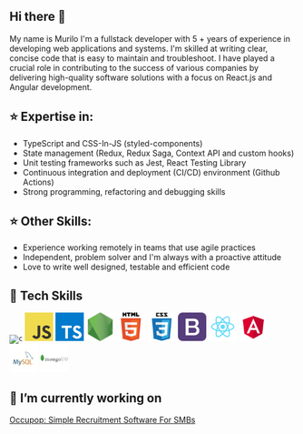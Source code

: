 ## Hi there 👋
My name is Murilo I'm a fullstack developer with 5 + years of experience in developing web applications and systems. I'm skilled at writing clear, concise code that is easy to maintain and troubleshoot. I have played a crucial role in contributing to the success of various companies by delivering high-quality software solutions with a focus on React.js and Angular development.

## ⭐ Expertise in:
- TypeScript and CSS-In-JS (styled-components)
- State management (Redux, Redux Saga, Context API and custom hooks)
- Unit testing frameworks such as Jest, React Testing Library
- Continuous integration and deployment (CI/CD) environment (Github Actions)
- Strong programming, refactoring and debugging skills

## ⭐ Other Skills:
- Experience working remotely in teams that use agile practices
- Independent, problem solver and I'm always with a proactive attitude
- Love to write well designed, testable and efficient code

## 🚀 Tech Skills 
<code><img height="50" src="https://cdn.iconscout.com/icon/free/png-512/c-programming-569564.png" alt="c"/></code>
<code><img height="50" src="https://raw.githubusercontent.com/github/explore/80688e429a7d4ef2fca1e82350fe8e3517d3494d/topics/javascript/javascript.png" alt="Javascript"/></code>
<code><img height="50" src="https://raw.githubusercontent.com/github/explore/80688e429a7d4ef2fca1e82350fe8e3517d3494d/topics/typescript/typescript.png" alt="Typescript"/></code>
<code><img height="50" src="https://raw.githubusercontent.com/github/explore/80688e429a7d4ef2fca1e82350fe8e3517d3494d/topics/nodejs/nodejs.png" alt="Nodejs"/></code>
<code><img height="50" src="https://raw.githubusercontent.com/github/explore/80688e429a7d4ef2fca1e82350fe8e3517d3494d/topics/html/html.png" alt="HTML5"/></code>
<code><img height="50" src="https://raw.githubusercontent.com/github/explore/80688e429a7d4ef2fca1e82350fe8e3517d3494d/topics/css/css.png" alt="CSS"/></code>
<code><img height="50" src="https://raw.githubusercontent.com/github/explore/80688e429a7d4ef2fca1e82350fe8e3517d3494d/topics/bootstrap/bootstrap.png" alt="Bootstrap"/></code>
<code><img height="50" src="https://raw.githubusercontent.com/github/explore/80688e429a7d4ef2fca1e82350fe8e3517d3494d/topics/react/react.png" alt="React"/></code>
<code><img height="50" src="https://raw.githubusercontent.com/github/explore/80688e429a7d4ef2fca1e82350fe8e3517d3494d/topics/angular/angular.png" alt="Angular"/></code>
<code><img height="50" src="https://raw.githubusercontent.com/github/explore/80688e429a7d4ef2fca1e82350fe8e3517d3494d/topics/mysql/mysql.png" alt="MySQL"/></code>
<code><img height="50" src="https://raw.githubusercontent.com/github/explore/80688e429a7d4ef2fca1e82350fe8e3517d3494d/topics/mongodb/mongodb.png" alt="MongoDB"/></code>


## 🔭 I’m currently working on

[Occupop: Simple Recruitment Software For SMBs](https://www.occupop.com/)
